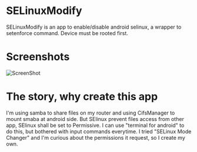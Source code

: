 # SELinuxModify
SELinuxModify is an app to enable/disable android selinux, a wrapper to setenforce command. Device must be rooted first.

# Screenshots
![ScreenShot](https://raw.githubusercontent.com/xdtianyu/SELinuxModify/screenshot/Screenshot_2015-03-08-19-24-10.png)

# The story, why create this app
I'm using samba to share files on my router and using CifsManager to mount smaba at android side. But SElinux prevent files access from other app, SElinux shall be set to Permissive. I can use "terminal for android" to do this, but bothered with input commands everytime. I tried "SELinux Mode Changer" and I'm curious about the permissions it request, so I create my own.
